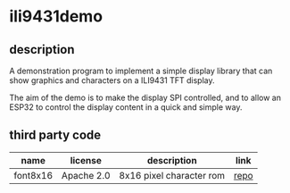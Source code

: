 # ili9431demo

## description

A demonstration program to implement a simple display library that can show graphics and characters on a ILI9431 TFT display.

The aim of the demo is to make the display SPI controlled, and to allow an ESP32 to control the display content in a quick and simple way.

## third party code

|name| license | description| link |
|---|---|---|---|
|font8x16| Apache 2.0| 8x16 pixel character rom | [repo](https://github.com/MParygin/v.vga.font8x16) 
